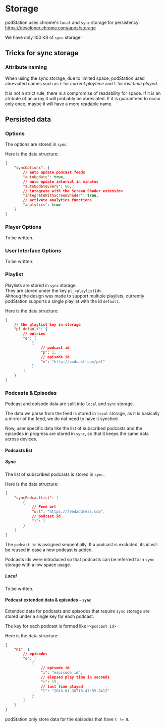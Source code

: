 # Storage

podStation uses chrome's `local` and `sync` storage for persistency:
https://developer.chrome.com/apps/storage

We have only 100 KB of `sync` storage!

## Tricks for sync storage

### Attribute naming

When using the sync storage, due to limited space, podStation
used abreviated names such as `t` for _current playtime_ and `l`
for _last time played_.

It is not a strict rule, there is a compromise of readability for
space. If it is an atribute of an array it will probably be
abreviated. If it is guaranteed to occur only once, maybe it
will have a more readable name.

## Persisted data

### Options

The options are stored in `sync`.

Here is the data structure:

```json
{
	"syncOptions": {
		// auto update podcast feeds
		"autoUpdate": true,
		// auto update interval in minutes
		"autoUpdateEvery": 60,
		// integrate with the Screen Shader extension
		"integrateWithScreenShader": true,
		// activate analytics functions
		"analytics": true
	}
}
```

### Player Options

To be written.

### User Interface Options

To be written.

### Playlist

Playlists are stored in `sync` storage.  
They are stored under the key `pl_<playlistId>`.  
Althoug the design was made to support multiple playlists, currently
podStation supports a single playlist with the id `default`.

Here is the data structure:

```json
{
	// the playlist key in storage
	"pl_default": {
		// entries
		"e": [
			{
				// podcast id
				"p": 1, 
				// episode id
				"e": "http://podcast.com/p=1"
			}
		]
	}
}
```

### Podcasts & Episodes

Podcast and episode data are split into `local` and `sync` 
storage.

The data we parse from the feed is stored in `local` storage,
as it is basically a mirror of the feed, we do not need to 
have it synched. 

Now, user specific data like the list of subscribed podcasts
and the episodes in progress are stored in `sync`, so that
it keeps the same data across devices.

#### Podcasts list

##### Sync

The list of subscribed podcasts is stored in `sync`.

Here is the data structure:

```json
{
	"syncPodcastList": [
		{
			// Feed url
			"url": "https://feedaddress.com",
			// podcast id
			"i": 1
		}
	]
}
```

The `podcast id` is assigned sequentially. If a podcast is excluded, its
id will be reused in case a new podcast is added.

Podcasts ids were introduced so that podcasts can be referred to in
`sync` storage with a low space usage.

##### Local

To be written.

#### Podcast extended data & episodes - `sync`

Extended data for podcasts and episodes that require `sync` storage
are stored under a single key for each podcast.

The key for each podcast is formed like `P<podcast id>`

Here is the data structure:

```json
{
	"P1": {
		// episodes
		"e": [
			{
				// episode id
				"i": "espisode id", 
				// elapsed play time in seconds
				"t": 15,
				// last time played
				"l": "2018-01-30T13:47:39.841Z"
			}
		]
	}
}
```

podStation only store data for the episodes that have `t != 0`.
